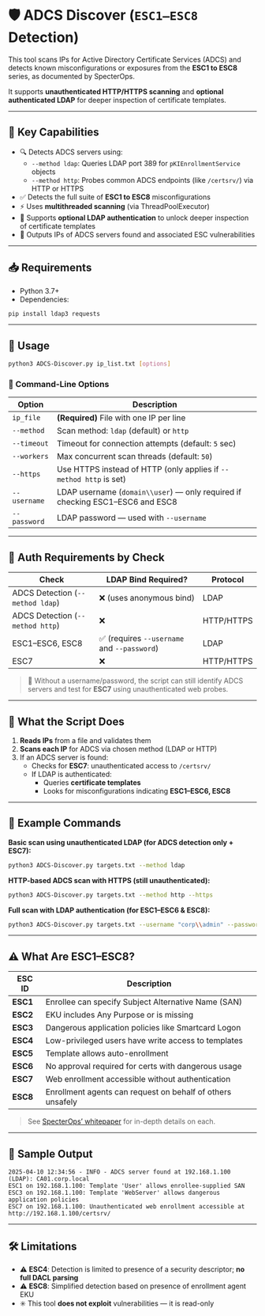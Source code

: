 # 🛡️ ADCS Discover (`ESC1–ESC8` Detection)

This tool scans IPs for Active Directory Certificate Services (ADCS) and detects known misconfigurations or exposures from the **ESC1 to ESC8** series, as documented by SpecterOps.

It supports **unauthenticated HTTP/HTTPS scanning** and **optional authenticated LDAP** for deeper inspection of certificate templates.

---

## 📌 Key Capabilities

- 🔍 Detects ADCS servers using:
  - `--method ldap`: Queries LDAP port 389 for `pKIEnrollmentService` objects
  - `--method http`: Probes common ADCS endpoints (like `/certsrv/`) via HTTP or HTTPS
- ✅ Detects the full suite of **ESC1 to ESC8** misconfigurations
- ⚡ Uses **multithreaded scanning** (via ThreadPoolExecutor)
- 🔐 Supports **optional LDAP authentication** to unlock deeper inspection of certificate templates
- 📄 Outputs IPs of ADCS servers found and associated ESC vulnerabilities

---

## 📥 Requirements

- Python 3.7+
- Dependencies:

```bash
pip install ldap3 requests
```

---

## 🚀 Usage

```bash
python3 ADCS-Discover.py ip_list.txt [options]
```

### 🔧 Command-Line Options

| Option              | Description |
|---------------------|-------------|
| `ip_file`           | **(Required)** File with one IP per line |
| `--method`          | Scan method: `ldap` (default) or `http` |
| `--timeout`         | Timeout for connection attempts (default: `5` sec) |
| `--workers`         | Max concurrent scan threads (default: `50`) |
| `--https`           | Use HTTPS instead of HTTP (only applies if `--method http` is set) |
| `--username`        | LDAP username (`domain\\user`) — only required if checking ESC1–ESC6 and ESC8 |
| `--password`        | LDAP password — used with `--username` |

---

## 🔐 Auth Requirements by Check

| Check     | LDAP Bind Required? | Protocol |
|-----------|---------------------|----------|
| ADCS Detection (`--method ldap`) | ❌ (uses anonymous bind) | LDAP |
| ADCS Detection (`--method http`) | ❌                        | HTTP/HTTPS |
| ESC1–ESC6, ESC8                  | ✅ (requires `--username` and `--password`) | LDAP |
| ESC7                             | ❌                        | HTTP/HTTPS |

> 🔸 Without a username/password, the script can still identify ADCS servers and test for **ESC7** using unauthenticated web probes.

---

## 🧠 What the Script Does

1. **Reads IPs** from a file and validates them
2. **Scans each IP** for ADCS via chosen method (LDAP or HTTP)
3. If an ADCS server is found:
   - Checks for **ESC7**: unauthenticated access to `/certsrv/`
   - If LDAP is authenticated:
     - Queries **certificate templates**
     - Looks for misconfigurations indicating **ESC1–ESC6, ESC8**

---

## 🧪 Example Commands

**Basic scan using unauthenticated LDAP (for ADCS detection only + ESC7):**
```bash
python3 ADCS-Discover.py targets.txt --method ldap
```

**HTTP-based ADCS scan with HTTPS (still unauthenticated):**
```bash
python3 ADCS-Discover.py targets.txt --method http --https
```

**Full scan with LDAP authentication (for ESC1–ESC6 & ESC8):**
```bash
python3 ADCS-Discover.py targets.txt --username "corp\\admin" --password "S0mePassw0rd1"
```

---

## ⚠️ What Are ESC1–ESC8?

| ESC ID | Description |
|--------|-------------|
| **ESC1** | Enrollee can specify Subject Alternative Name (SAN) |
| **ESC2** | EKU includes Any Purpose or is missing |
| **ESC3** | Dangerous application policies like Smartcard Logon |
| **ESC4** | Low-privileged users have write access to templates |
| **ESC5** | Template allows auto-enrollment |
| **ESC6** | No approval required for certs with dangerous usage |
| **ESC7** | Web enrollment accessible without authentication |
| **ESC8** | Enrollment agents can request on behalf of others unsafely |

> See [SpecterOps’ whitepaper](https://posts.specterops.io/certified-pre-owned-d95910965cd2) for in-depth details on each.

---

## 🧾 Sample Output

```
2025-04-10 12:34:56 - INFO - ADCS server found at 192.168.1.100 (LDAP): CA01.corp.local
ESC1 on 192.168.1.100: Template 'User' allows enrollee-supplied SAN
ESC3 on 192.168.1.100: Template 'WebServer' allows dangerous application policies
ESC7 on 192.168.1.100: Unauthenticated web enrollment accessible at http://192.168.1.100/certsrv/
```

---

## 🛠 Limitations

- ⚠️ **ESC4**: Detection is limited to presence of a security descriptor; **no full DACL parsing**
- ⚠️ **ESC8**: Simplified detection based on presence of enrollment agent EKU
- ✳️ This tool **does not exploit** vulnerabilities — it is read-only
